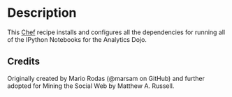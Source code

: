 # Description

This [Chef](http://www.opscode.com/chef/) recipe installs and configures all the dependencies for running all of the IPython Notebooks for the Analytics Dojo.


## Credits
Originally created by Mario Rodas (@marsam on GitHub) and further adopted for Mining the Social Web by Matthew A. Russell.

